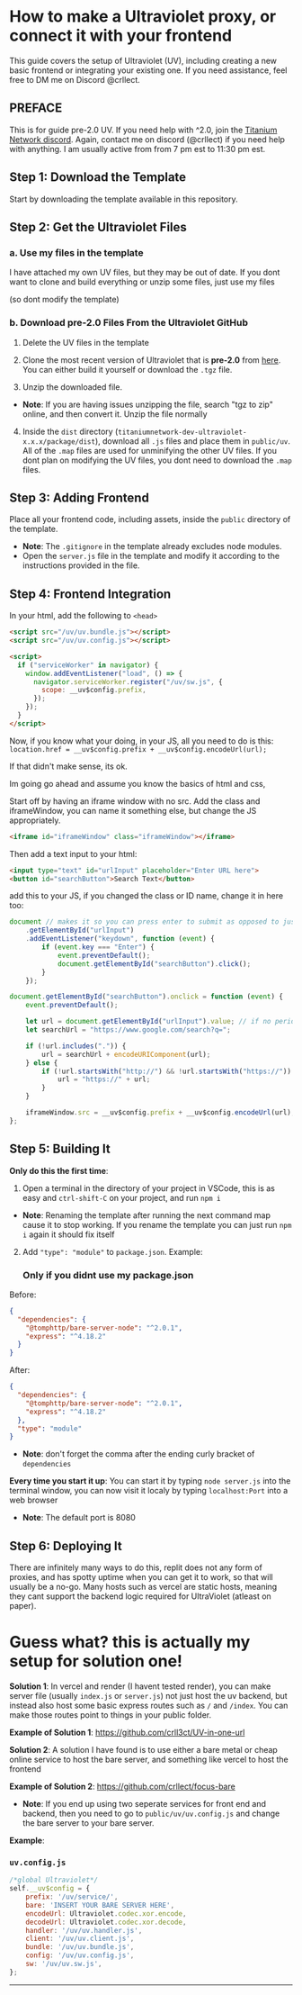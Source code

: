 # How to make a Ultraviolet proxy, or connect it with your frontend

This guide covers the setup of Ultraviolet (UV), including creating a new basic frontend or integrating your existing one. If you need assistance, feel free to DM me on Discord @crllect.

## PREFACE

This is for guide pre-2.0 UV. If you need help with ^2.0, join the [Titanium Network discord](https://discord.gg/unblock). Again, contact me on discord (@crllect) if you need help with anything. I am usually active from from 7 pm est to 11:30 pm est.

## Step 1: Download the Template

Start by downloading the template available in this repository.

## Step 2: Get the Ultraviolet Files

### a. Use my files in the template

I have attached my own UV files, but they may be out of date. If you dont want to clone and build everything or unzip some files, just use my files

(so dont modify the template)

### b. Download pre-2.0 Files From the Ultraviolet GitHub

1. Delete the UV files in the template

2. Clone the most recent version of Ultraviolet that is **pre-2.0** from [here](https://github.com/titaniumnetwork-dev/Ultraviolet/releases). You can either build it yourself or download the `.tgz` file.

3. Unzip the downloaded file.

- **Note**: If you are having issues unzipping the file, search "tgz to zip" online, and then convert it. Unzip the file normally
  
4. Inside the `dist` directory (`titaniumnetwork-dev-ultraviolet-x.x.x/package/dist`), download all `.js` files and place them in `public/uv`. All of the `.map` files are used for unminifying the other UV files. If you dont plan on modifying the UV files, you dont need to download the `.map` files.

## Step 3: Adding Frontend

Place all your frontend code, including assets, inside the `public` directory of the template.

- **Note**: The `.gitignore` in the template already excludes node modules.
- Open the `server.js` file in the template and modify it according to the instructions provided in the file.

## Step 4: Frontend Integration

In your html, add the following to `<head>`
```html
<script src="/uv/uv.bundle.js"></script>
<script src="/uv/uv.config.js"></script>

<script>
  if ("serviceWorker" in navigator) {
    window.addEventListener("load", () => {
      navigator.serviceWorker.register("/uv/sw.js", {
        scope: __uv$config.prefix,
      });
    });
  }
</script>
```

Now, if you know what your doing, in your JS, all you need to do is this:
`location.href = __uv$config.prefix + __uv$config.encodeUrl(url);`

If that didn't make sense, its ok.

Im going go ahead and assume you know the basics of html and css,

Start off by having an iframe window with no src. Add the class and iframeWindow, you can name it something else, but change the JS appropriately.
```html
<iframe id="iframeWindow" class="iframeWindow"></iframe>
```

Then add a text input to your html:
```html
<input type="text" id="urlInput" placeholder="Enter URL here">
<button id="searchButton">Search Text</button>
```

add this to your JS, if you changed the class or ID name, change it in here too:
```js
document // makes it so you can press enter to submit as opposed to just being able to press a button
    .getElementById("urlInput")
    .addEventListener("keydown", function (event) {
        if (event.key === "Enter") {
            event.preventDefault();
            document.getElementById("searchButton").click();
        }
    });

document.getElementById("searchButton").onclick = function (event) {
    event.preventDefault();

    let url = document.getElementById("urlInput").value; // if no periods are detected in the input, search google instead
    let searchUrl = "https://www.google.com/search?q=";

    if (!url.includes(".")) {
        url = searchUrl + encodeURIComponent(url);
    } else {
        if (!url.startsWith("http://") && !url.startsWith("https://")) { // if no http or https is detected, add https automatically
            url = "https://" + url;
        }
    }

    iframeWindow.src = __uv$config.prefix + __uv$config.encodeUrl(url);
};
```

## Step 5: Building It

**Only do this the first time**:
1. Open a terminal in the directory of your project in VSCode, this is as easy and `ctrl-shift-C` on your project, and run `npm i`

- **Note**: Renaming the template after running the next command map cause it to stop working. If you rename the template you can just run `npm i` again it should fix itself


2. Add `"type": "module"` to `package.json`. Example:
   ### Only if you didnt use my package.json
Before:
```json
{
  "dependencies": {
    "@tomphttp/bare-server-node": "^2.0.1",
    "express": "^4.18.2"
  }
}
```

After:
```json
{
  "dependencies": {
    "@tomphttp/bare-server-node": "^2.0.1",
    "express": "^4.18.2"
  },
  "type": "module"
}
```
- **Note**: don't forget the comma after the ending curly bracket of `dependencies`

**Every time you start it up**:
You can start it by typing `node server.js` into the terminal window, you can now visit it localy by typing `localhost:Port` into a web browser

- **Note**: The default port is 8080 

## Step 6: Deploying It

There are infinitely many ways to do this, replit does not any form of proxies, and has spotty uptime when you can get it to work, so that will usually be a no-go. Many hosts such as vercel are static hosts, meaning they cant support the backend logic required for UltraViolet (atleast on paper).

# Guess what? this is actually my setup for solution one!

**Solution 1**: In vercel and render (I havent tested render), you can make server file (usually `index.js` or `server.js`) not just host the uv backend, but instead also host some basic express routes such as `/` and `/index`. You can make those routes point to things in your public folder.

**Example of Solution 1**: https://github.com/crll3ct/UV-in-one-url


**Solution  2**: A solution I have found is to use either a bare metal or cheap online service to host the bare server, and something like vercel to host the frontend

**Example of Solution 2**: https://github.com/crllect/focus-bare

 - **Note**: If you end up using two seperate services for front end and backend, then you need to go to `public/uv/uv.config.js` and change the bare server to your bare server.

**Example**:
### `uv.config.js`
```js
/*global Ultraviolet*/
self.__uv$config = {
    prefix: '/uv/service/',
    bare: 'INSERT YOUR BARE SERVER HERE',
    encodeUrl: Ultraviolet.codec.xor.encode,
    decodeUrl: Ultraviolet.codec.xor.decode,
    handler: '/uv/uv.handler.js',
    client: '/uv/uv.client.js',
    bundle: '/uv/uv.bundle.js',
    config: '/uv/uv.config.js',
    sw: '/uv/uv.sw.js',
};
```
---
